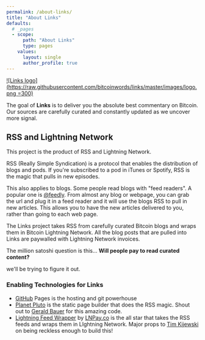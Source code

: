 ```yaml
---
permalink: /about-links/
title: "About Links"
defaults:
  # _pages
  - scope:
      path: "About Links"
      type: pages
    values:
      layout: single
      author_profile: true
---
```



[![Links logo](https://raw.githubusercontent.com/bitcoinwords/links/master/images/logo.png =300)](https://bitcoinwords.github.io/links/docs/planet.news.html)

The goal of **Links** is to deliver you the absolute best commentary on Bitcoin. Our sources are carefully curated and constantly updated as we uncover more signal. 

## <i class="fas fa-rss"></i> RSS and <i class="fas fa-bolt"></i> Lightning Network
This project is the product of RSS and Lightning Network. 

RSS (Really Simple Syndication) is a protocol that enables the distribution of blogs and pods. If you're subscribed to a pod in iTunes or Spotify, RSS is the magic that pulls in new episodes.

This also applies to blogs. Some people read blogs with "feed readers". A popular one is [@feedly](https://twitter.com/feedly). From almost any blog or webpage, you can grab the url and plug it in a feed reader and it will use the blogs RSS to pull in new articles. This allows you to have the new articles delivered to you, rather than going to each web page.

The Links project takes RSS from carefully curated Bitcoin blogs and wraps them in Bitcoin Lightning Network. All the blog posts that are pulled into Links are paywalled with Lightning Network invoices.

The million satoshi question is this... **Will people pay to read curated content?**

we'll be trying to figure it out. 

### Enabling Technologies for Links

* [GitHub](https://github.com/) Pages is the hosting and git powerhouse
* [Planet Pluto](https://github.com/feedreader) is the static page builder that does the RSS magic. Shout out to [Gerald Bauer](https://github.com/geraldb) for this amazing code.
* [Lightning Feed Wrapper](https://lnpay.co/paywall/xml-feeds) by [LNPay.co](https://lnpay.co/) is the all star that takes the RSS feeds and wraps them in LIghtning Network. Major props to [Tim Kijewski](https://twitter.com/BootstrapBandit) on being reckless enough to build this!